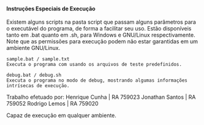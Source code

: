 #### Instruções Especiais de Execução
Existem alguns scripts na pasta script que passam alguns parâmetros para o executável do programa, de forma a facilitar seu uso. Estão disponíveis tanto em .bat quanto em .sh, para Windows e GNU/Linux respectivamente. Note que as permissões para execução podem não estar garantidas em um ambiente GNU/Linux.

    sample.bat / sample.txt
    Executa o programa com usando os arquivos de teste predefinidos.

    debug.bat / debug.sh
    Executa o programa no modo de debug, mostrando algumas informações intrísecas de execução.
    
Trabalho efetuado por:
Henrique Cunha  | RA 759023
Jonathan Santos | RA 759052
Rodrigo Lemos   | RA 759020

Capaz de execução em qualquer ambiente.
